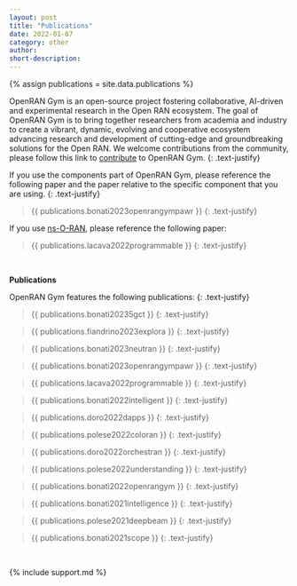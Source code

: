 ```yaml
---
layout: post
title: "Publications"
date: 2022-01-07
category: other
author:
short-description:
---
```


{% assign publications = site.data.publications %}

OpenRAN Gym is an open-source project fostering collaborative, AI-driven and experimental research in the Open RAN ecosystem.
The goal of OpenRAN Gym is to bring together researchers from academia and industry to create a vibrant, dynamic, evolving and cooperative ecosystem advancing research and development of cutting-edge and groundbreaking solutions for the Open RAN.
We welcome contributions from the community, please follow this link to [contribute](/other/contribute) to OpenRAN Gym.
{: .text-justify}

If you use the components part of OpenRAN Gym, please reference the following paper and the paper relative to the specific component that you are using.
{: .text-justify}

> {{ publications.bonati2023openrangympawr }}
> {: .text-justify}

If you use [ns-O-RAN](/ran-frameworks/ns-o-ran), please reference the following paper:

> {{ publications.lacava2022programmable }}
> {: .text-justify}

&nbsp;

**Publications**

OpenRAN Gym features the following publications:
{: .text-justify}

> {{ publications.bonati20235gct }}
> {: .text-justify}

> {{ publications.fiandrino2023explora }}
> {: .text-justify}

> {{ publications.bonati2023neutran }}
> {: .text-justify}

> {{ publications.bonati2023openrangympawr }}
> {: .text-justify}

> {{ publications.lacava2022programmable }}
> {: .text-justify}

> {{ publications.bonati2022intelligent }}
> {: .text-justify}

> {{ publications.doro2022dapps }}
> {: .text-justify}

> {{ publications.polese2022coloran }}
> {: .text-justify}

> {{ publications.doro2022orchestran }}
> {: .text-justify}

> {{ publications.polese2022understanding }}
> {: .text-justify}

> {{ publications.bonati2022openrangym }}
> {: .text-justify}

> {{ publications.bonati2021intelligence }}
> {: .text-justify}

> {{ publications.polese2021deepbeam }}
> {: .text-justify}

> {{ publications.bonati2021scope }}
> {: .text-justify}

&nbsp;

{% include support.md %}
